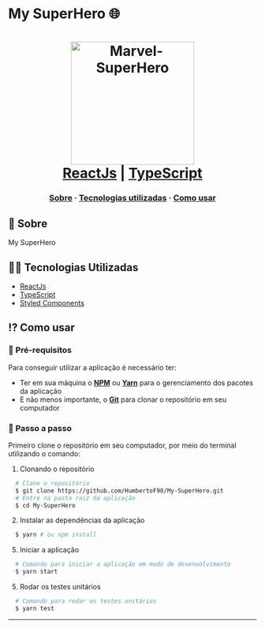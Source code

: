 # My SuperHero 🌐

<h1 align="center">
    <img alt="Marvel-SuperHero" src="assets/images/marvel.png" height="250px" />
    <br/>
  <a href="https://pt-br.reactjs.org/" target="_blank" rel="noopener">ReactJs</a> | <a href="https://www.typescriptlang.org/" target="_blank" rel="noopener">TypeScript</a>
</h1>

<h3 align="center">
  <a href="#-sobre">Sobre</a>
  <span> · </span>
  <a href="#-tecnologias-utilizadas">Tecnologias utilizadas</a>
  <span> · </span>
  <a href="#-como-usar">Como usar</a>
</h3>

## 💭 Sobre

My SuperHero

## 👨‍💻 Tecnologias Utilizadas

- <a href="https://pt-br.reactjs.org/" target="_blank" rel="noopener">ReactJs</a>
- <a href="https://www.typescriptlang.org/" target="_blank" rel="noopener">TypeScript</a>
- <a href="https://styled-components.com/" target="_blank" rel="noopener">Styled Components</a>

## ⁉ Como usar

### 🤔 Pré-requisitos

Para conseguir utilizar a aplicação é necessário ter:

- Ter em sua máquina o **<a href="https://www.npmjs.com/" target="_blank" rel="noopener">NPM</a>** ou **<a href="https://yarnpkg.com/" target="_blank" rel="noopener">Yarn</a>** para o gerenciamento dos pacotes da aplicação
- E não menos importante, o **<a href="https://git-scm.com/" target="_blank" rel="noopener">Git</a>** para clonar o repositório em seu computador

### 📝 Passo a passo

Primeiro clone o repositório em seu computador, por meio do terminal utilizando o comando:

1. Clonando o repositório

```sh
  # Clone o repositório
  $ git clone https://github.com/HumbertoF98/My-SuperHero.git
  # Entre na pasta raiz da aplicação
  $ cd My-SuperHero
```

2. Instalar as dependências da aplicação

```sh
  $ yarn # ou npm install
```

5. Iniciar a aplicação

```sh
  # Comando para iniciar a aplicação em modo de desenvolvimento
  $ yarn start
```

5. Rodar os testes unitários

```sh
  # Comando para rodar os testes unitários
  $ yarn test
```

---
